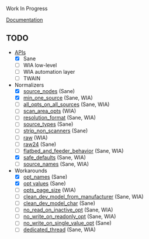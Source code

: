 Work In Progress

[Documentation](https://doc.openpaper.work/libinsane/latest/)

## TODO

* [APIs](https://doc.openpaper.work/libinsane/latest/libinsane/scan_apis.html)
  - [X] Sane
  - [ ] WIA low-level
  - [ ] WIA automation layer
  - [ ] TWAIN
* Normalizers
  - [X] [source_nodes](https://doc.openpaper.work/libinsane/latest/libinsane/normalizers_8h.html#a00631383dd47b29767cd0bc4cb2486f4) (Sane)
  - [X] [min_one_source](https://doc.openpaper.work/libinsane/latest/libinsane/normalizers_8h.html#aeaab4354a3d7cac9d671772638c39645) (Sane, WIA)
  - [ ] [all_opts_on_all_sources](https://doc.openpaper.work/libinsane/latest/libinsane/normalizers_8h.html#af74c3b5b0f598b4da581b9005bddf888) (Sane, WIA)
  - [ ] [scan_area_opts](https://doc.openpaper.work/libinsane/latest/libinsane/normalizers_8h.html#a083c0198fa60e7432ed767bc7eec1ff6) (WIA)
  - [ ] [resolution_format](https://doc.openpaper.work/libinsane/latest/libinsane/normalizers_8h.html#aa8813ed50acb85ea7088150cc39bf6e0) (Sane, WIA)
  - [ ] [source_types](https://doc.openpaper.work/libinsane/latest/libinsane/normalizers_8h.html#a1a053e0afa1e078d4b4f7259d6ede3fb) (Sane)
  - [ ] [strip_non_scanners](https://doc.openpaper.work/libinsane/latest/libinsane/normalizers_8h.html#a6ad81b76fa1e382563696a4d48595c13) (Sane)
  - [ ] [raw](https://doc.openpaper.work/libinsane/latest/libinsane/normalizers_8h.html#a22994c0572bb0851582d7725ecb5706e) (WIA)
  - [ ] [raw24](https://doc.openpaper.work/libinsane/latest/libinsane/normalizers_8h.html#ade0dd5eaafad0116abe8dec7110a09d4) (Sane)
  - [ ] [flatbed_and_feeder_behavior](https://doc.openpaper.work/libinsane/latest/libinsane/normalizers_8h.html#a9125f8a1dbd3acaf7d01b9f36e764a65) (Sane, WIA)
  - [X] [safe_defaults](https://doc.openpaper.work/libinsane/latest/libinsane/normalizers_8h.html#a67a372c4f853395a4666d6a08582b98a) (Sane, WIA)
  - [ ] [source_names](https://doc.openpaper.work/libinsane/latest/libinsane/normalizers_8h.html#a84a13e5fb92110ea221550e1f8962920) (Sane, WIA)
* Workarounds
  - [X] [opt_names](https://doc.openpaper.work/libinsane/latest/libinsane/workarounds_8h.html#a2b87714fe5739e8e479aa955a5b0bb93) (Sane)
  - [X] [opt values](https://doc.openpaper.work/libinsane/latest/libinsane/workarounds_8h.html#a5f3347627b2e65cc425d070701e78659) (Sane)
  - [ ] [opts_page_size](https://doc.openpaper.work/libinsane/latest/libinsane/workarounds_8h.html#a55b143737a3c964e9ed3b217beddd6fd) (WIA)
  - [ ] [clean_dev_model_from_manufacturer](https://doc.openpaper.work/libinsane/latest/libinsane/workarounds_8h.html#a637421aad3092cc436cd63896dcac0fd) (Sane, WIA)
  - [ ] [clean_dev_model_char](https://doc.openpaper.work/libinsane/latest/libinsane/workarounds_8h.html#a81bf1b6689cf782300ab6338ae2269f6) (Sane)
  - [ ] [no_read_on_inactive_opt](https://doc.openpaper.work/libinsane/latest/libinsane/workarounds_8h.html#a27807718d306c89fd326637d5ef34b03) (Sane, WIA)
  - [ ] [no_write_on_readonly_opt](https://doc.openpaper.work/libinsane/latest/libinsane/workarounds_8h.html#a0ec64fe7451417fb6958dd30fad78f6d) (Sane, WIA)
  - [ ] [no_write_on_single_value_opt](https://doc.openpaper.work/libinsane/latest/libinsane/workarounds_8h.html#af02c5e8777b0bf95ef7830604b448d24) (Sane)
  - [ ] [dedicated_thread](https://doc.openpaper.work/libinsane/latest/libinsane/workarounds_8h.html#ad8371ab4f697733b492b51474bf9da8d) (Sane, WIA)
